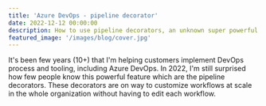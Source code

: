```yaml
---
title: 'Azure DevOps - pipeline decorator'
date: 2022-12-12 00:00:00
description: How to use pipeline decorators, an unknown super powerful feature of Azure DevOps
featured_image: '/images/blog/cover.jpg'
---
```


It's been few years (10+) that I'm helping customers implement DevOps process and tooling, including Azure DevOps. In 2022, I'm still surprised how few people know this powerful feature which are the pipeline decorators. These decorators are on way to customize workflows at scale in the whole organization without having to edit each workflow.

